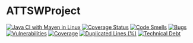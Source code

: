 # ATTSWProject
[![Java CI with Maven in Linux](https://github.com/petrazanetti/ATTSWProject/actions/workflows/maven.yml/badge.svg)](https://github.com/petrazanetti/ATTSWProject/actions/workflows/maven.yml)
[![Coverage Status](https://coveralls.io/repos/github/petrazanetti/ATTSWProject/badge.svg?branch=master)](https://coveralls.io/github/petrazanetti/ATTSWProject?branch=master)
[![Code Smells](https://sonarcloud.io/api/project_badges/measure?project=petrazanetti_ATTSWProject&metric=code_smells)](https://sonarcloud.io/dashboard?id=petrazanetti_ATTSWProject)
[![Bugs](https://sonarcloud.io/api/project_badges/measure?project=petrazanetti_ATTSWProject&metric=bugs)](https://sonarcloud.io/dashboard?id=petrazanetti_ATTSWProject)
[![Vulnerabilities](https://sonarcloud.io/api/project_badges/measure?project=petrazanetti_ATTSWProject&metric=vulnerabilities)](https://sonarcloud.io/dashboard?id=petrazanetti_ATTSWProject)
[![Coverage](https://sonarcloud.io/api/project_badges/measure?project=petrazanetti_ATTSWProject&metric=coverage)](https://sonarcloud.io/dashboard?id=petrazanetti_ATTSWProject)
[![Duplicated Lines (%)](https://sonarcloud.io/api/project_badges/measure?project=petrazanetti_ATTSWProject&metric=duplicated_lines_density)](https://sonarcloud.io/dashboard?id=petrazanetti_ATTSWProject)
[![Technical Debt](https://sonarcloud.io/api/project_badges/measure?project=petrazanetti_ATTSWProject&metric=sqale_index)](https://sonarcloud.io/dashboard?id=petrazanetti_ATTSWProject)
